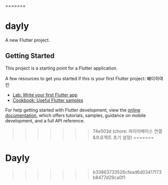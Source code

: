 
=======
# dayly

A new Flutter project.

## Getting Started

This project is a starting point for a Flutter application.

A few resources to get you started if this is your first Flutter project: 뺴이하여린

- [Lab: Write your first Flutter app](https://docs.flutter.dev/get-started/codelab)
- [Cookbook: Useful Flutter samples](https://docs.flutter.dev/cookbook)

For help getting started with Flutter development, view the
[online documentation](https://docs.flutter.dev/), which offers tutorials,
samples, guidance on mobile development, and a full API reference.
>>>>>>> 74e503d (chore: 파이어베이스 연결&프로젝트 초기 설정)
=======
# Dayly
>>>>>>> b33863733526cfead6d03417f73b8477d29ca0f1
